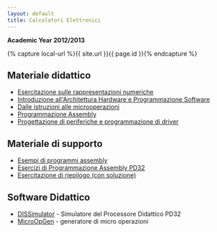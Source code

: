 ```yaml
---
layout: default
title: Calcolatori Elettronici
---
```

**Academic Year 2012/2013**    

{% capture local-url %}{{ site.url }}{{ page.id }}{% endcapture %}


Materiale didattico
-------------------

* [Esercitazione sulle rappresentazioni numeriche]({{local-url}}/rappresentazioni-numeriche.pdf)
* [Introduzione all'Architettura Hardware e Programmazione Software]({{local-url}}/pd32.pdf)
* [Dalle istruzioni alle microoperazioni]({{local-url}}/microoperazioni.pdf)
* [Programmazione Assembly]({{local-url}}/assembly.pdf)
* [Progettazione di periferiche e programmazione di driver]({{local-url}}/device-driver.pdf)



Materiale di supporto
---------------------

* [Esempi di programmi assembly]({{local-url}}/esempi-assembly.tar.bz)
* [Esercizi di Programmazione Assembly PD32]({{local-url}}/EserciziAssemblyPD32.pdf)
* [Esercitazione di riepilogo (con soluzione)]({{local-url}}/esercitazione-di-riepilogo.tar.bz)



Software Didattico
------------------

* [DISSimulator](http://www.ilnomedeldominio.it/dissimulator/) - Simulatore del Processore Didattico PD32
* [MicroOpGen](http://www.dis.uniroma1.it/~ciciani/microopgen/) - generatore di micro operazioni
